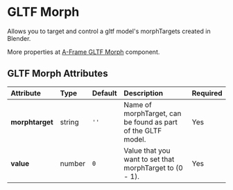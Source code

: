 
GLTF Morph
==========


Allows you to target and control a gltf model's morphTargets created in Blender.

More properties at <a href='https://github.com/elbobo/aframe-gltf-morph-component'>A-Frame GLTF Morph</a> component.

GLTF Morph Attributes
----------------------

|Attribute|Type|Default|Description|Required|
| :--- | :--- | :--- | :--- | :--- |
|**morphtarget**|string|```''```|Name of morphTarget, can be found as part of the GLTF model.|Yes|
|**value**|number|```0```|Value that you want to set that morphTarget to (0 - 1).|Yes|
